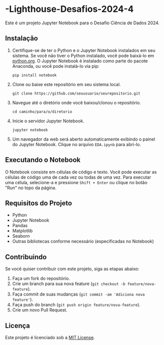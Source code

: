 # -Lighthouse-Desafios-2024-4

Este é um projeto Jupyter Notebook para o Desafio Ciência de Dados 2024.

## Instalação

1. Certifique-se de ter o Python e o Jupyter Notebook instalados em seu sistema. Se você não tiver o Python instalado, você pode baixá-lo em [python.org](https://www.python.org/downloads/). O Jupyter Notebook é instalado como parte do pacote Anaconda, ou você pode instalá-lo via pip:

   ```
   pip install notebook
   ```

2. Clone ou baixe este repositório em seu sistema local.

   ```
   git clone https://github.com/seuusuario/seurepositorio.git
   ```

3. Navegue até o diretório onde você baixou/clonou o repositório.

   ```
   cd caminho/para/o/diretorio
   ```

4. Inicie o servidor Jupyter Notebook.

   ```
   jupyter notebook
   ```

5. Um navegador da web será aberto automaticamente exibindo o painel do Jupyter Notebook. Clique no arquivo `EDA.ipynb` para abri-lo.

## Executando o Notebook

O Notebook consiste em células de código e texto. Você pode executar as células de código uma de cada vez ou todas de uma vez. Para executar uma célula, selecione-a e pressione `Shift + Enter` ou clique no botão "Run" no topo da página.

## Requisitos do Projeto

- Python
- Jupyter Notebook
- Pandas
- Matplotlib
- Seaborn
- Outras bibliotecas conforme necessário (especificadas no Notebook)

## Contribuindo

Se você quiser contribuir com este projeto, siga as etapas abaixo:

1. Faça um fork do repositório.
2. Crie um branch para sua nova feature (`git checkout -b feature/nova-feature`).
3. Faça commit de suas mudanças (`git commit -am 'Adiciona nova feature'`).
4. Faça push do branch (`git push origin feature/nova-feature`).
5. Crie um novo Pull Request.

## Licença

Este projeto é licenciado sob a [MIT License](https://opensource.org/licenses/MIT).
